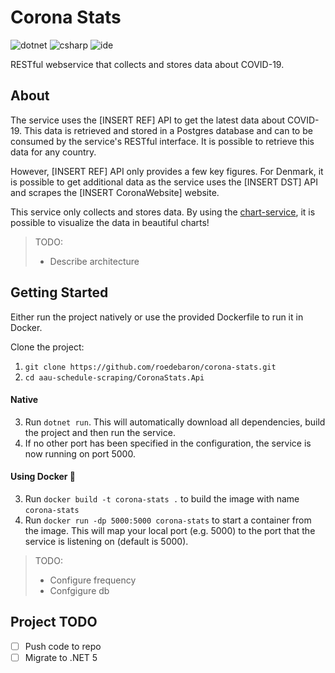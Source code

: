 # Corona Stats
![dotnet](https://img.shields.io/badge/asp--net--core-3.1-blue)
![csharp](https://img.shields.io/badge/C%23-8-blue)
![ide](https://img.shields.io/badge/IDE-vs2019-blue)

RESTful webservice that collects and stores data about COVID-19. 

## About

The service uses the [INSERT REF] API to get the latest data about COVID-19. This data is retrieved and stored in a Postgres database and can to be consumed by the service's RESTful interface. It is possible to retrieve this data for any country. 

However, [INSERT REF] API only provides a few key figures. For Denmark, it is possible to get additional data as the service uses the [INSERT DST] API and scrapes the [INSERT CoronaWebsite] website. 

This service only collects and stores data. By using the [chart-service](https://github.com/roedebaron/chart-service), it is possible to visualize the data in beautiful charts! 

> TODO: 
> - Describe architecture 

## Getting Started

Either run the project natively or use the provided Dockerfile to run it in Docker.

Clone the project: 
1. `git clone https://github.com/roedebaron/corona-stats.git`
2. `cd aau-schedule-scraping/CoronaStats.Api`

#### Native
3. Run `dotnet run`. This will automatically download all dependencies, build the project and then run the service. 
4. If no other port has been specified in the configuration, the service is now running on port 5000. 

#### Using Docker 🐳
3. Run `docker build -t corona-stats .` to build the image with name `corona-stats`
4. Run `docker run -dp 5000:5000 corona-stats` to start a container from the image. This will map your local port (e.g. 5000) to the port that the service is listening on (default is 5000). 


> TODO: 
> - Configure frequency
> - Confgigure db

## Project TODO
- [ ] Push code to repo
- [ ] Migrate to .NET 5
